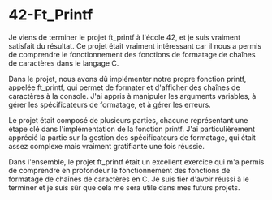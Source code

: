 # 42-Ft_Printf

Je viens de terminer le projet ft_printf à l'école 42, et je suis vraiment satisfait du résultat. Ce projet était vraiment intéressant car il nous a permis de comprendre le fonctionnement des fonctions de formatage de chaînes de caractères dans le langage C.

Dans le projet, nous avons dû implémenter notre propre fonction printf, appelée ft_printf, qui permet de formater et d'afficher des chaînes de caractères à la console. J'ai appris à manipuler les arguments variables, à gérer les spécificateurs de formatage, et à gérer les erreurs.

Le projet était composé de plusieurs parties, chacune représentant une étape clé dans l'implémentation de la fonction printf. J'ai particulièrement apprécié la partie sur la gestion des spécificateurs de formatage, qui était assez complexe mais vraiment gratifiante une fois réussie.

Dans l'ensemble, le projet ft_printf était un excellent exercice qui m'a permis de comprendre en profondeur le fonctionnement des fonctions de formatage de chaînes de caractères en C. Je suis fier d'avoir réussi à le terminer et je suis sûr que cela me sera utile dans mes futurs projets.

